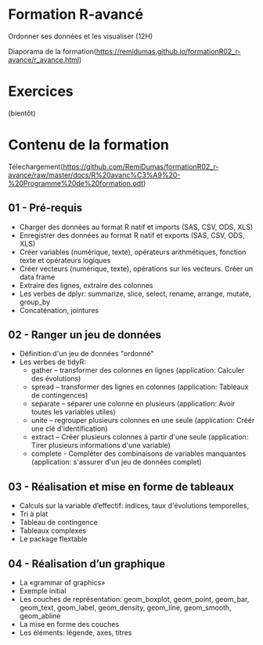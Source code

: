 # Formation R-avancé
Ordonner ses données et les visualiser (12H)

Diaporama de la formation(https://remidumas.github.io/formationR02_r-avance/r_avance.html)

# Exercices
(bientôt)

# Contenu de la formation
Télechargement(https://github.com/RemiDumas/formationR02_r-avance/raw/master/docs/R%20avanc%C3%A9%20-%20Programme%20de%20formation.odt)

## 01 - Pré-requis
- Charger des données au format R natif et imports (SAS, CSV, ODS, XLS)
- Enregistrer des données au format R natif et exports (SAS, CSV, ODS, XLS)
- Créer variables (numérique, texte), opérateurs arithmétiques, fonction texte et opérateurs logiques
- Créer vecteurs (numérique, texte), opérations sur les vecteurs. Créer un data frame
- Extraire des lignes, extraire des colonnes
- Les verbes de dplyr: summarize, slice, select, rename, arrange, mutate, group_by
- Concaténation, jointures 

## 02 - Ranger un jeu de données 
- Définition d'un jeu de données "ordonné"
- Les verbes de tidyR:
  + gather – transformer des colonnes en lignes (application: Calculer des évolutions)
  + spread – transformer des lignes en colonnes (application: Tableaux de contingences)
  + separate – séparer une colonne en plusieurs (application: Avoir toutes les variables utiles)
  + unite – regrouper plusieurs colonnes en une seule (application: Créér une clé d'identification)
  + extract – Créer plusieurs colonnes à partir d'une seule (application:  Tirer plusieurs informations d'une variable)
  + complete - Compléter des combinaisons de variables manquantes (application: s'assurer d'un jeu de données complet)

## 03 - Réalisation et mise en forme de tableaux
- Calculs sur la variable d’effectif: indices, taux d'évolutions temporelles,
- Tri à plat
- Tableau de contingence
- Tableaux complexes
- Le package flextable

## 04 - Réalisation d’un graphique 
- La «grammar of graphics»
- Exemple initial
- Les couches de représentation: geom_boxplot, geom_point, geom_bar, geom_text, geom_label, geom_density, geom_line, geom_smooth, geom_abline
- La mise en forme des couches
- Les éléments: légende, axes, titres

